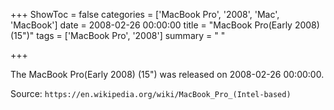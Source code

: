 +++
ShowToc = false
categories = ['MacBook Pro', '2008', 'Mac', 'MacBook']
date = 2008-02-26 00:00:00
title = "MacBook Pro(Early 2008) (15\")"
tags = ['MacBook Pro', '2008']
summary = " "

+++

The MacBook Pro(Early 2008) (15") was released on 2008-02-26 00:00:00.

Source: `https://en.wikipedia.org/wiki/MacBook_Pro_(Intel-based)`


